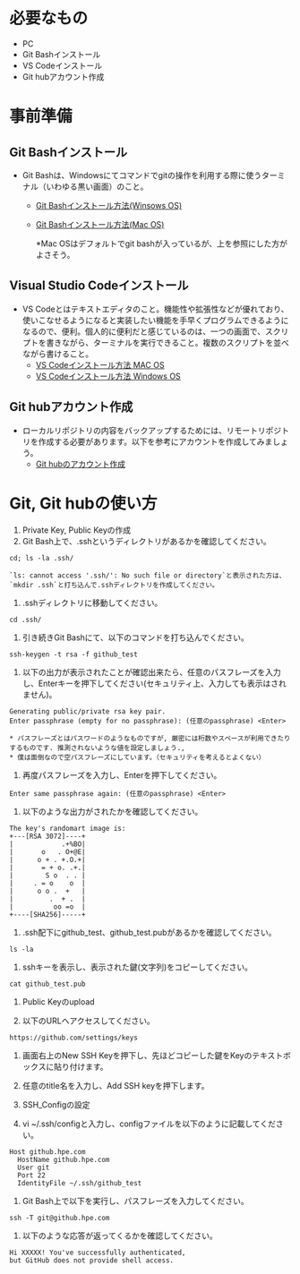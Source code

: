 # 必要なもの
+ PC
+ Git Bashインストール
+ VS Codeインストール
+ Git hubアカウント作成

# 事前準備
## Git Bashインストール
+ Git Bashは、Windowsにてコマンドでgitの操作を利用する際に使うターミナル（いわゆる黒い画面）のこと。
  + [Git Bashインストール方法(Winsows OS)](https://eng-entrance.com/git-install)
  + [Git Bashインストール方法(Mac OS)](https://qiita.com/NorsteinBekkler/items/a0622ee6a39d08d61b72)
  
    *Mac OSはデフォルトでgit bashが入っているが、上を参照にした方がよさそう。
## Visual Studio Codeインストール
+ VS Codeとはテキストエディタのこと。機能性や拡張性などが優れており、使いこなせるようになると実装したい機能を手早くプログラムできるようになるので、便利。個人的に便利だと感じているのは、一つの画面で、スクリプトを書きながら、ターミナルを実行できること。複数のスクリプトを並べながら書けること。
  + [VS Codeインストール方法 MAC OS](https://qiita.com/watamura/items/51c70fbb848e5f956fd6)
  + [VS Codeインストール方法 Windows OS](https://qiita.com/psychoroid/items/7d85ae6bade4a67aedb1)

## Git hubアカウント作成
+ ローカルリポジトリの内容をバックアップするためには、リモートリポジトリを作成する必要があります。以下を参考にアカウントを作成してみましょう。
  + [Git hubのアカウント作成](https://techacademy.jp/magazine/6235)

# Git, Git hubの使い方
1.  Private Key, Public Keyの作成
  1.  Git Bash上で、.sshというディレクトリがあるかを確認してください。  
    
    cd; ls -la .ssh/
    
    `ls: cannot access '.ssh/': No such file or directory`と表示された方は、`mkdir .ssh`と打ち込んで.sshディレクトリを作成してください。

  1.  .sshディレクトリに移動してください。 
    
    cd .ssh/
    
  1.  引き続きGit Bashにて、以下のコマンドを打ち込んでください。    
    
    ssh-keygen -t rsa -f github_test

  1.  以下の出力が表示されたことが確認出来たら、任意のパスフレーズを入力し、Enterキーを押下してください(セキュリティ上、入力しても表示はされません)。  
    
    Generating public/private rsa key pair.
    Enter passphrase (empty for no passphrase): (任意のpassphrase) <Enter>
    
    * パスフレーズとはパスワードのようなものですが, 厳密には桁数やスペースが利用できたりするものです. 推測されないような値を設定しましょう.,
    * 僕は面倒なので空パスフレーズにしています。（セキュリティを考えるとよくない）

  1.  再度パスフレーズを入力し、Enterを押下してください。
    
    Enter same passphrase again: (任意のpassphrase) <Enter>
    
  1.  以下のような出力がされたかを確認してください。
    
    The key's randomart image is:
    +---[RSA 3072]----+
    |            .+%BO|
    |       o   . O+@E|
    |      o + . +.O.+|
    |       = + o. .+.|
    |        S o  . . |
    |     . = o    o  |
    |      o o .  +   |
    |         .  + .  |
    |          oo =o  |
    +----[SHA256]-----+
    
  1.  .ssh配下にgithub_test、github_test.pubがあるかを確認してください。
    
    ls -la 
    
  1.  sshキーを表示し、表示された鍵(文字列)をコピーしてください。
    
    cat github_test.pub
    
1.  Public Keyのupload

  1.  以下のURLへアクセスしてください。
  
    https://github.com/settings/keys

  1.  画面右上のNew SSH Keyを押下し、先ほどコピーした鍵をKeyのテキストボックスに貼り付けます。

  1.  任意のtitle名を入力し、Add SSH keyを押下します。

1.  SSH_Configの設定

  1.  vi ~/.ssh/configと入力し、configファイルを以下のように記載してください。
    
    Host github.hpe.com
      HostName github.hpe.com
      User git
      Port 22
      IdentityFile ~/.ssh/github_test
    
  1.  Git Bash上で以下を実行し、パスフレーズを入力してください。
    
    ssh -T git@github.hpe.com
    
  1.  以下のような応答が返ってくるかを確認してください。  
    
    Hi XXXXX! You've successfully authenticated,
    but GitHub does not provide shell access.
    


